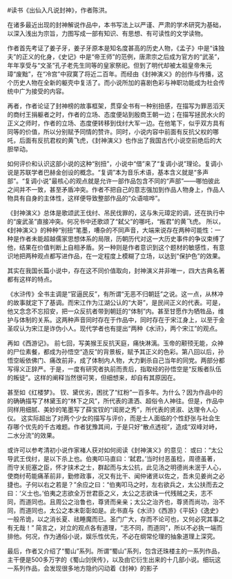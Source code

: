 #读书《出仙入凡说封神》，作者陈洪。

在诸多最近出现的封神解说作品中，本书写法上以严谨、严肃的学术研究为基础，以深入浅出为宗旨，力图写成一部有知识、有思想、有可读性的文学读物。

作者首先考证了姜子牙，姜子牙原本是知名度甚高的历史人物，《孟子》中是“诛独夫”的正义的化身，《史记》中是“帝王师”的范例，唐肃宗之后成为官方的“武圣”，年年享受与“文圣”孔子老先生同等的皇家祭祀。但到了明代却被太祖皇帝朱元璋“废黜”，在“冷宫”中寂寞了将近二百年。而经由《封神演义》的创作与传播，这个历史人物在全新的躯壳中复活了。而小说所加的喜剧色彩与神职功能成为社会传统中广为接受的内容。

再者，作者论证了封神榜的故事框架，贯穿全书有一种别扭感，在描写为罪恶滔天的商纣王捐躯者之时，作者的立场、态度便站到殷商王朝一边；在描写拯民水火的正义之师时，作者的立场、态度便转移到伐纣大军一边。在他笔下，似乎双方具有同等的价值，所以分别赋予同情的赞许。同时，小说内容中前面有反抗父权的哪吒，后面有反抗君权的黄飞虎，《封神演义》也作出了我国古代小说空前绝后的大胆举动。

如何评价和认识这部小说的这种“别扭”，小说中“借”来了“复调小说”理论。复调小说是苏联学者巴赫金创设的概念。“复调”本为音乐术语，基本含义就是“多声部”。“复调小说”最核心的观点就是允许一部作品包含不同的“声部”——哪怕彼此之间并不一致，甚至矛盾冲突。作者不把自己的意志强加到作品人物身上，作品人物具有自身的主体性，这样便导致整部作品的“众语喧哗”。

《封神演义》总体是歌颂武王伐纣、吊民伐罪的，这与朱元璋定的调，还在执行中的“废武圣”直接冲突。何况书中还歌颂了“弑父”的哪吒，“叛君”的黄飞虎。
所以，《封神演义》的种种“别扭”笔墨，嘈杂的不同声音，大端来说存在两种可能性：一种是作者未能超越儒家思想体系的局限，历朝历代对这一大历史事件的争议束缚了他，结果在价值判断上自相矛盾。另一种则是作者意识到这个题材的敏感性，有意识地把两种观点都写进作品，在一定程度上模糊了立场，以达到“保护色”的效果。

其实在我国长篇小说中，存在这不同价值取向，封神演义并非唯一，四大古典名著都有这样的特点。

《水浒传》全书主调是“官逼民反”，有所谓“无恶不归朝廷”之说。这一点，从林冲的故事就定下了基调。而宋江作为江湖公认的“大哥”，是民间正义的代表。可是，他又念念不忘招安，把一众反抗者带到朝廷的“体制”内。甚至甘愿作为牺牲品，维护与体制的关系。这两种声音同时存在于作品中，同时存在于宋江身上，以至于金圣叹认为宋江是诈伪小人。现代学者也有提出“两种《水浒》，两个宋江”的观点。

再如《西游记》。
前七回，写美猴王反抗天庭，痛快淋漓。玉帝的颟顸无能，众神的尸位素餐，都成为孙悟空“造反”的背景板，赋予其正义的色彩。第八回以后，孙悟空皈依佛门、痛改前非，成了体制内人物，大力剿杀自己当年的同党。两部分都写得义正辞严。于是，一度有研究者执前而责后，指取经的孙悟空是“反叛者队伍的叛徒”。这样的阐释当然很可笑，但细想来，却自有其原因在。

甚至如《红楼梦》。
钗、黛优劣，困扰了“红粉”一百多年。为什么？因为作品中的的确确描写了林黛玉的“林下之风”，所代表的潇洒、超俗令人神往。但是，作品中同样用细腻、美妙的笔墨写了薛宝钗的“闺房之秀”，所代表的贤淑、达理令人心仪。
这实际超出了对两个少女的描写与评价，而是士人面临的个性舒张与社会生存哪个优先的千古难题。作者犹豫其间，于是只好“散点透视”，造成“双峰对峙，二水分流”的效果。

或许可以参考清初小说作家褚人获对如何阅读《封神演义》的意见：
或曰：“太公导武王伐纣，是以下杀上也。伯夷叩马直曰：‘弑君。’当时纣恶虽稔，周德虽著，而守关扼塞之臣，怀才挟术之士，群起而与太公抗，此见汤之明德尚未泯于人心，使商纣苟能痛革前非，勤修政事，况又有比干、闻仲诸贤以佐之，吾未见姜尚之必捷也。子何以右之若是？”余应之曰：“伯夷叩马之时，左右欲兵之，太公扶而去之曰：‘义士也。’伯夷之志欲全万世君臣之义，太公之志欲诛一代残贼之夫，志不同，而道同也。且周公之治鲁也，尊贤而亲亲；太公之治齐也，尊贤而尚功，治不同，而道同也，太公之本末彰彰如是。此书直与《水浒》《西游》《平妖》《逸史》一般吊诡，以之消长夏、祛睡魔而已。圣门广大，存而不论可也，又何必究其事之有无哉！” 
简言之，对立的观点各有道理，“志不同，而道同”，所以不必执一端而排他。何况，作为通俗小说，娱乐性优先，不必在纲常伦理的抽象道理上深究。

最后，作者又介绍了“蜀山”系列。所谓“蜀山”系列，包含还珠楼主的一系列作品，主干便是500多万字的《蜀山剑侠传》，以及由它衍生出来的十几部小说。细玩这一系列作品，会发现很多地方隐约闪动着《封神》的影子
